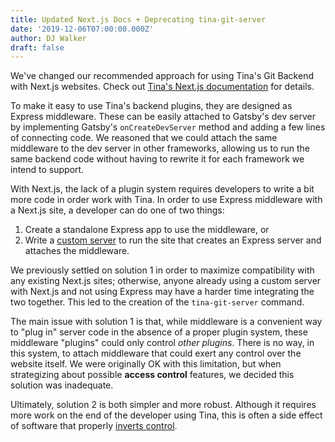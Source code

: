 ```yaml
---
title: Updated Next.js Docs + Deprecating tina-git-server
date: '2019-12-06T07:00:00.000Z'
author: DJ Walker
draft: false
---
```


We've changed our recommended approach for using Tina's Git Backend with Next.js websites. Check out [Tina's Next.js documentation](/docs/nextjs/adding-backends) for details.

To make it easy to use Tina's backend plugins, they are designed as Express middleware. These can be easily attached to Gatsby's dev server by implementing Gatsby's `onCreateDevServer` method and adding a few lines of connecting code. We reasoned that we could attach the same middleware to the dev server in other frameworks, allowing us to run the same backend code without having to rewrite it for each framework we intend to support.

With Next.js, the lack of a plugin system requires developers to write a bit more code in order work with Tina. In order to use Express middleware with a Next.js site, a developer can do one of two things:

1. Create a standalone Express app to use the middleware, or
2. Write a [custom server](https://nextjs.org/docs#custom-server-and-routing) to run the site that creates an Express server and attaches the middleware.

We previously settled on solution 1 in order to maximize compatibility with any existing Next.js sites; otherwise, anyone already using a custom server with Next.js and not using Express may have a harder time integrating the two together. This led to the creation of the `tina-git-server` command.

The main issue with solution 1 is that, while middleware is a convenient way to "plug in" server code in the absence of a proper plugin system, these middleware "plugins" could only control _other plugins_. There is no way, in this system, to attach middleware that could exert any control over the website itself. We were originally OK with this limitation, but when strategizing about possible **access control** features, we decided this solution was inadequate.

Ultimately, solution 2 is both simpler and more robust. Although it requires more work on the end of the developer using Tina, this is often a side effect of software that properly [inverts control](https://kentcdodds.com/blog/inversion-of-control/).
